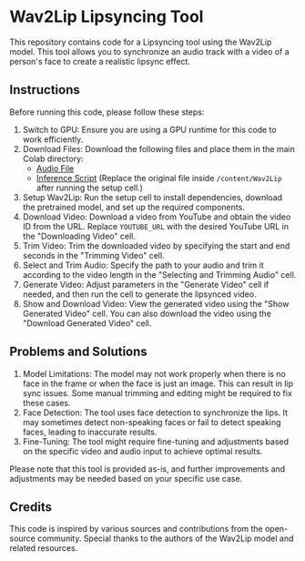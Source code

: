 # Wav2Lip Lipsyncing Tool

This repository contains code for a Lipsyncing tool using the Wav2Lip model. This tool allows you to synchronize an audio track with a video of a person's face to create a realistic lipsync effect.

## Instructions

Before running this code, please follow these steps:

1. Switch to GPU: Ensure you are using a GPU runtime for this code to work efficiently.
2. Download Files: Download the following files and place them in the main Colab directory:
   - [Audio File](https://drive.google.com/file/d/1e_Cdx3QJQqu1vr8gmpwC6aoIPjWq3FM5/view?usp=sharing)
   - [Inference Script](https://drive.google.com/file/d/1i-GFG9Xi1EzXJP7HXGYMpYoTwueWNBUU/view?usp=sharing) (Replace the original file inside `/content/Wav2Lip` after running the setup cell.)
3. Setup Wav2Lip: Run the setup cell to install dependencies, download the pretrained model, and set up the required components.
4. Download Video: Download a video from YouTube and obtain the video ID from the URL. Replace `YOUTUBE_URL` with the desired YouTube URL in the "Downloading Video" cell.
5. Trim Video: Trim the downloaded video by specifying the start and end seconds in the "Trimming Video" cell.
6. Select and Trim Audio: Specify the path to your audio and trim it according to the video length in the "Selecting and Trimming Audio" cell.
7. Generate Video: Adjust parameters in the "Generate Video" cell if needed, and then run the cell to generate the lipsynced video.
8. Show and Download Video: View the generated video using the "Show Generated Video" cell. You can also download the video using the "Download Generated Video" cell.

## Problems and Solutions

1. Model Limitations: The model may not work properly when there is no face in the frame or when the face is just an image. This can result in lip sync issues. Some manual trimming and editing might be required to fix these cases.
2. Face Detection: The tool uses face detection to synchronize the lips. It may sometimes detect non-speaking faces or fail to detect speaking faces, leading to inaccurate results.
3. Fine-Tuning: The tool might require fine-tuning and adjustments based on the specific video and audio input to achieve optimal results.

Please note that this tool is provided as-is, and further improvements and adjustments may be needed based on your specific use case.

## Credits

This code is inspired by various sources and contributions from the open-source community. Special thanks to the authors of the Wav2Lip model and related resources.
